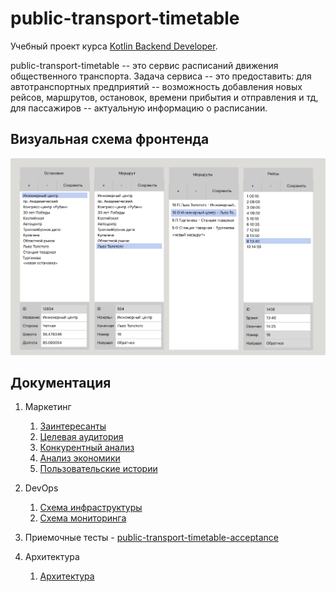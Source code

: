 
# public-transport-timetable

Учебный проект курса
[Kotlin Backend Developer](https://otus.ru/lessons/kotlin/?int_source=courses_catalog&int_term=programming).

public-transport-timetable -- это сервис расписаний движения общественного транспорта. Задача
сервиса -- это предоставить: для автотранспортных предприятий -- возможность добавления новых рейсов, маршрутов, остановок, 
времени прибытия и отправления и тд, для пассажиров -- актуальную информацию о расписании.

## Визуальная схема фронтенда

![Макет фронта](imgs/design-layout.png)

## Документация

1. Маркетинг
    1. [Заинтересанты](./docs/01-marketing/02-stakeholders.md)
    2. [Целевая аудитория](./docs/01-marketing/01-target-audience.md)
    3. [Конкурентный анализ](./docs/01-marketing/03-concurrency.md)
    4. [Анализ экономики](./docs/01-marketing/04-economy.md)
    5. [Пользовательские истории](./docs/01-marketing/05-user-stories.md)

2. DevOps
   1. [Схема инфраструктуры](./docs/02-devops/01-infrastruture.md)
   2. [Схема мониторинга](./docs/02-devops/02-monitoring.md)

3. Приемочные тесты - [public-transport-timetable-acceptance](public-transport-timetable-acceptance)

4. Архитектура
   1. [Архитектура](./docs/04-architecture/01-arch.md)

[//]: # (    1. [Компонентная схема]&#40;./docs/04-architecture/01-arch.md&#41;)

[//]: # (    2. [Интеграционная схема]&#40;./docs/04-architecture/02-integration.md&#41;)

[//]: # (    3. [Описание API]&#40;./docs/04-architecture/03-api.md&#41;)
